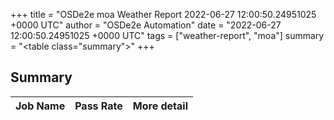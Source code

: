 +++
title = "OSDe2e moa Weather Report 2022-06-27 12:00:50.24951025 +0000 UTC"
author = "OSDe2e Automation"
date = "2022-06-27 12:00:50.24951025 +0000 UTC"
tags = ["weather-report", "moa"]
summary = "<table class=\"summary\"></table>"
+++
## Summary

| Job Name | Pass Rate | More detail |
|----------|-----------|-------------|




